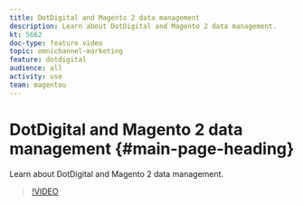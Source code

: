 ```yaml
---
title: DotDigital and Magento 2 data management
description: Learn about DotDigital and Magento 2 data management.
kt: 5662
doc-type: feature video
topic: omnichannel-marketing
feature: dotdigital
audience: all
activity: use
team: magentou
---
```


# DotDigital and Magento 2 data management {#main-page-heading}

Learn about DotDigital and Magento 2 data management.

>[!VIDEO](https://video.tv.adobe.com/v/35734?quality=12&learn=on)